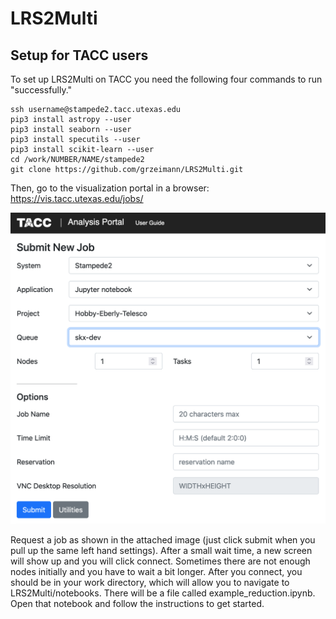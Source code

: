 # LRS2Multi

## Setup for TACC users
To set up LRS2Multi on TACC you need the following four commands to run "successfully."
```
ssh username@stampede2.tacc.utexas.edu
pip3 install astropy --user
pip3 install seaborn --user
pip3 install specutils --user
pip3 install scikit-learn --user
cd /work/NUMBER/NAME/stampede2
git clone https://github.com/grzeimann/LRS2Multi.git
```
Then, go to the visualization portal in a browser: https://vis.tacc.utexas.edu/jobs/

<p align="center">
  <img src="TACC_VIZ_portal.png" width="650"/>
</p>

Request a job as shown in the attached image (just click submit when you pull up the same left hand settings). After a small wait time, a new screen will show up and you will click connect.  Sometimes there are not enough nodes initially and you have to wait a bit longer. After you connect, you should be in your work directory, which will allow you to navigate to LRS2Multi/notebooks.  There will be a file called example_reduction.ipynb.  Open that notebook and follow the instructions to get started.
